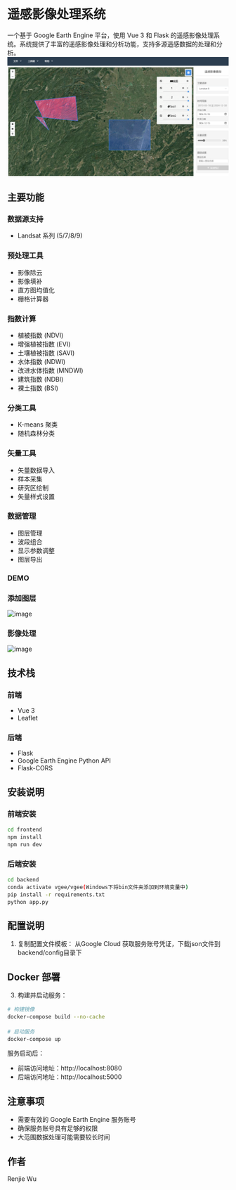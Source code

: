 # 遥感影像处理系统

一个基于 Google Earth Engine 平台，使用 Vue 3 和 Flask 的遥感影像处理系统。系统提供了丰富的遥感影像处理和分析功能，支持多源遥感数据的处理和分析。
![image](images/demo1.jpg)

## 主要功能

### 数据源支持
- Landsat 系列 (5/7/8/9)

### 预处理工具
- 影像除云
- 影像填补
- 直方图均值化
- 栅格计算器

### 指数计算
- 植被指数 (NDVI)
- 增强植被指数 (EVI)
- 土壤植被指数 (SAVI)
- 水体指数 (NDWI)
- 改进水体指数 (MNDWI)
- 建筑指数 (NDBI)
- 裸土指数 (BSI)

### 分类工具
- K-means 聚类
- 随机森林分类

### 矢量工具
- 矢量数据导入
- 样本采集
- 研究区绘制
- 矢量样式设置

### 数据管理
- 图层管理
- 波段组合
- 显示参数调整
- 图层导出

### DEMO
### 添加图层
![image](images/addLayer.gif)
### 影像处理
![image](images/process.gif)

## 技术栈

### 前端
- Vue 3
- Leaflet

### 后端
- Flask
- Google Earth Engine Python API
- Flask-CORS

## 安装说明

### 前端安装
```bash
cd frontend
npm install
npm run dev
```

### 后端安装
```bash
cd backend
conda activate vgee/vgee(Windows下将bin文件夹添加到环境变量中)
pip install -r requirements.txt
python app.py
```

## 配置说明

1. 复制配置文件模板：
从Google Cloud 获取服务账号凭证，下载json文件到backend/config目录下


## Docker 部署

3. 构建并启动服务：
```bash
# 构建镜像
docker-compose build --no-cache

# 启动服务
docker-compose up
```

服务启动后：
- 前端访问地址：http://localhost:8080
- 后端访问地址：http://localhost:5000

## 注意事项

- 需要有效的 Google Earth Engine 服务账号
- 确保服务账号具有足够的权限
- 大范围数据处理可能需要较长时间

## 作者
Renjie Wu